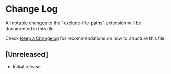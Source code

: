 # Change Log

All notable changes to the "exclude-file-paths" extension will be documented in this file.

Check [Keep a Changelog](http://keepachangelog.com/) for recommendations on how to structure this file.

## [Unreleased]

- Initial release